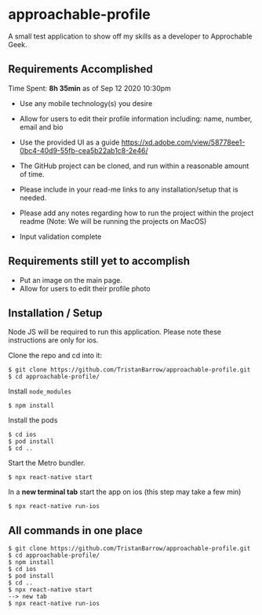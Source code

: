 # approachable-profile

A small test application to show off my skills as a developer to Approchable Geek.

## Requirements Accomplished

Time Spent: **8h 35min** as of Sep 12 2020 10:30pm

- Use any mobile technology(s) you desire
- Allow for users to edit their profile information including: name, number, email and bio
- Use the provided UI as a guide https://xd.adobe.com/view/58778ee1-0bc4-40d9-55fb-cea5b22ab1c8-2e46/

- The GitHub project can be cloned, and run within a reasonable amount of time. 
- Please include in your read-me links to any installation/setup that is needed.
- Please add any notes regarding how to run the project within the project readme (Note: We will be running the projects on MacOS)

- Input validation complete

## Requirements still yet to accomplish

- Put an image on the main page.
- Allow for users to edit their profile photo

## Installation / Setup

Node JS will be required to run this application.
Please note these instructions are only for ios.

Clone the repo and cd into it:

```
$ git clone https://github.com/TristanBarrow/approachable-profile.git
$ cd approachable-profile/
```

Install `node_modules`

```
$ npm install
```

Install the pods

```
$ cd ios
$ pod install
$ cd ..
```

Start the Metro bundler.

```
$ npx react-native start
```

In a **new terminal tab** start the app on ios (this step may take a few min)

```
$ npx react-native run-ios
```


## All commands in one place

```
$ git clone https://github.com/TristanBarrow/approachable-profile.git
$ cd approachable-profile/
$ npm install
$ cd ios
$ pod install
$ cd ..
$ npx react-native start
--> new tab
$ npx react-native run-ios
```


